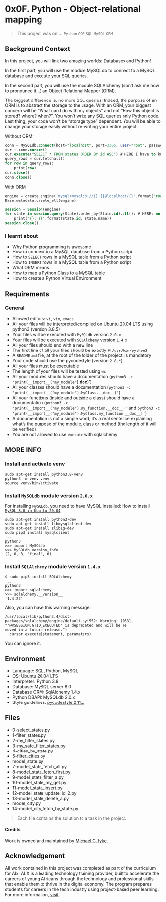 # 0x0F. Python - Object-relational mapping

> This project was on ...
`Python` `OOP` `SQL` `MySQL` `ORM`

## Background Context

In this project, you will link two amazing worlds: Databases and Python!

In the first part, you will use the module MySQLdb to connect to a MySQL database and execute your SQL queries.

In the second part, you will use the module SQLAlchemy (don’t ask me how to pronounce it…) an Object Relational Mapper (ORM).

The biggest difference is: no more SQL queries! Indeed, the purpose of an ORM is to abstract the storage to the usage. With an ORM, your biggest concern will be “What can I do with my objects” and not “How this object is stored? where? when?”. You won’t write any SQL queries only Python code. Last thing, your code won’t be “storage type” dependent. You will be able to change your storage easily without re-writing your entire project.

Without ORM:

```SQL
conn = MySQLdb.connect(host="localhost", port=3306, user="root", passwd="root", db="my_db", charset="utf8")
cur = conn.cursor()
cur.execute("SELECT * FROM states ORDER BY id ASC") # HERE I have to know SQL to grab all states in my database
query_rows = cur.fetchall()
for row in query_rows:
    print(row)
cur.close()
conn.close()
```

With ORM

```SQL
engine = create_engine('mysql+mysqldb://{}:{}@localhost/{}'.format("root", "root", "my_db"), pool_pre_ping=True)
Base.metadata.create_all(engine)

session = Session(engine)
for state in session.query(State).order_by(State.id).all(): # HERE: no SQL query, only objects!
    print("{}: {}".format(state.id, state.name))
session.close()
```

### I learnt about

- Why Python programming is awesome
- How to connect to a MySQL database from a Python script
- How to `SELECT` rows in a MySQL table from a Python script
- How to `INSERT` rows in a MySQL table from a Python script
- What ORM means
- How to map a Python Class to a MySQL table
- How to create a Python Virtual Environment

## Requirements

### General

- Allowed editors: `vi`, `vim`, `emacs`
- All your files will be interpreted/compiled on Ubuntu 20.04 LTS using python3 (version 3.8.5)
- Your files will be executed with `MySQLdb` version `2.0.x`
- Your files will be executed with `SQLAlchemy` version `1.4.x`
- All your files should end with a new line
- The first line of all your files should be exactly `#!/usr/bin/python3`
- A `README.md` file, at the root of the folder of the project, is mandatory
- Your code should use the pycodestyle (version `2.8.*`)
- All your files must be executable
- The length of your files will be tested using `wc`
- All your modules should have a documentation (`python3 -c 'print(__import__("my_module"`).__doc__)')
- All your classes should have a documentation (`python3 -c 'print(__import__("my_module").MyClass.__doc__)'`)
- All your functions (inside and outside a class) should have a documentation (`python3 -c 'print(__import__("my_module").my_function.__doc__)'` and `python3 -c 'print(__import__("my_module").MyClass.my_function.__doc__)'`)
- A documentation is not a simple word, it’s a real sentence explaining what’s the purpose of the module, class or method (the length of it will be verified)
- You are not allowed to use `execute` with sqlalchemy

## MORE INFO

### Install and activate venv

```terminal
sudo apt-get install python3.8-venv
python3 -m venv venv
source venv/bin/activate
```

### Install `MySQLdb` module version `2.0.x`

For installing `MySQLdb`, you need to have MySQL installed: How to install [`MySQL 8.0 in Ubuntu 20.04`](https://intranet.alxswe.com/projects/272)

```terminal
sudo apt-get install python3-dev
sudo apt-get install libmysqlclient-dev
sudo apt-get install zlib1g-dev
sudo pip3 install mysqlclient
...
python3
>>> import MySQLdb
>>> MySQLdb.version_info
(2, 0, 3, 'final', 0)
```

### Install `SQLAlchemy` module version `1.4.x`

```terminal
$ sudo pip3 install SQLAlchemy
...
python3
>>> import sqlalchemy
>>> sqlalchemy.__version__
'1.4.22'
```

Also, you can have this warning message:

```terminal
/usr/local/lib/python3.4/dist-packages/sqlalchemy/engine/default.py:552: Warning: (1681, "'@@SESSION.GTID_EXECUTED' is deprecated and will be re
moved in a future release.")
  cursor.execute(statement, parameters)
```

You can ignore it.

## Environment

- Language: SQL, Python, MySQL
- OS: Ubuntu 20.04 LTS
- Interpreter: Python 3.8
- Database: MySQL server 8.0
- Database ORM: SqlAlchemy 1.4.x
- Python DBAPI: MySQLdb 2.0.x
- Style guidelines: [pycodestyle 2.11.x](https://pycodestyle.pycqa.org/en/latest/)

## Files

- 0-select_states.py
- 1-filter_states.py
- 2-my_filter_states.py
- 3-my_safe_filter_states.py
- 4-cities_by_state.py
- 5-filter_cities.py
- model_state.py
- 7-model_state_fetch_all.py
- 8-model_state_fetch_first.py
- 9-model_state_filter_a.py
- 10-model_state_my_get.py
- 11-model_state_insert.py
- 12-model_state_update_id_2.py
- 13-model_state_delete_a.py
- model_city.py
- 14-model_city_fetch_by_state.py

> Each file contains the solution to a task in the project.

<!-- markdownlint-disable-next-line -->
#### Credits

Work is owned and maintained by [Michael C. Iyke](https://github.com/michaeliyke).

## Acknowledgement

All work contained in this project was completed as part of the curriculum for Alx. ALX is a leading technology training provider, built to accelerate the careers of young Africans through the technology and professional skills that enable them to thrive in the digital economy. The program prepares students for careers in the tech industry using project-based peer learning. For more information, [visit](https://www.alxafrica.com/).
